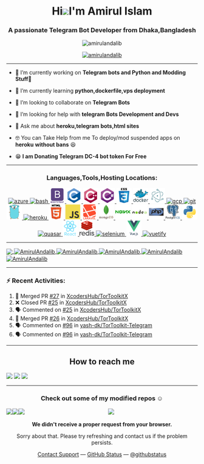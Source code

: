 <h1 align="center">Hi<img src="https://media.giphy.com/media/hvRJCLFzcasrR4ia7z/giphy.gif" width="30px">I'm Amirul Islam</h1>
<h3 align="center">A passionate Telegram Bot Developer from Dhaka,Bangladesh</h3>

<p align="center"> <img src="https://komarev.com/ghpvc/?username=AmirulAndalib&label=Profile%20views&color=0e75b6&style=flat" alt="amirulandalib" /> </p>

<p align="center"> <a href="https://github.com/AMirulAndalib"><img src="https://github-profile-trophy.vercel.app/?username=amirulandalib&theme=darkhub" alt="amirulandalib" /></a> </p>


---
<p align="center">
 
- 🔭 I’m currently working on **Telegram bots and Python and Modding Stuff🥵**

- 🌱 I’m currently learning **python,dockerfile,vps deployment**

- 👯 I’m looking to collaborate on **Telegram Bots**

- 🤝 I’m looking for help with **telegram Bots Development and Devs**

- 💬 Ask me about **heroku,telegram bots,html sites**

- 🤓 You can Take Help from me To deploy/mod suspended apps on **heroku** **without bans** 😆

- 😁 **I am Donating Telegram DC-4 bot token For Free** </p>
 

---
<h3 align="center">Languages,Tools,Hosting Locations:</h3>
<p align="center"> <a href="https://azure.microsoft.com/en-in/" target="_blank"> <img src="https://www.vectorlogo.zone/logos/microsoft_azure/microsoft_azure-icon.svg" alt="azure" width="40" height="40"/> </a> <a href="https://www.gnu.org/software/bash/" target="_blank"> <img src="https://www.vectorlogo.zone/logos/gnu_bash/gnu_bash-icon.svg" alt="bash" width="40" height="40"/> </a> <a href="https://getbootstrap.com" target="_blank"> <img src="https://raw.githubusercontent.com/devicons/devicon/master/icons/bootstrap/bootstrap-plain-wordmark.svg" alt="bootstrap" width="40" height="40"/> </a> <a href="https://www.cprogramming.com/" target="_blank"> <img src="https://raw.githubusercontent.com/devicons/devicon/master/icons/c/c-original.svg" alt="c" width="40" height="40"/> </a> <a href="https://www.w3schools.com/cpp/" target="_blank"> <img src="https://raw.githubusercontent.com/devicons/devicon/master/icons/cplusplus/cplusplus-original.svg" alt="cplusplus" width="40" height="40"/> </a> <a href="https://www.w3schools.com/cs/" target="_blank"> <img src="https://raw.githubusercontent.com/devicons/devicon/master/icons/csharp/csharp-original.svg" alt="csharp" width="40" height="40"/> </a> <a href="https://www.w3schools.com/css/" target="_blank"> <img src="https://raw.githubusercontent.com/devicons/devicon/master/icons/css3/css3-original-wordmark.svg" alt="css3" width="40" height="40"/> </a> <a href="https://www.docker.com/" target="_blank"> <img src="https://raw.githubusercontent.com/devicons/devicon/master/icons/docker/docker-original-wordmark.svg" alt="docker" width="40" height="40"/> </a> <a href="https://www.electronjs.org" target="_blank"> <img src="https://raw.githubusercontent.com/devicons/devicon/master/icons/electron/electron-original.svg" alt="electron" width="40" height="40"/> </a> <a href="https://cloud.google.com" target="_blank"> <img src="https://www.vectorlogo.zone/logos/google_cloud/google_cloud-icon.svg" alt="gcp" width="40" height="40"/> </a> <a href="https://git-scm.com/" target="_blank"> <img src="https://www.vectorlogo.zone/logos/git-scm/git-scm-icon.svg" alt="git" width="40" height="40"/> </a> <a href="https://golang.org" target="_blank"> <img src="https://raw.githubusercontent.com/devicons/devicon/master/icons/go/go-original.svg" alt="go" width="40" height="40"/> </a> <a href="https://heroku.com" target="_blank"> <img src="https://www.vectorlogo.zone/logos/heroku/heroku-icon.svg" alt="heroku" width="40" height="40"/> </a> <a href="https://www.w3.org/html/" target="_blank"> <img src="https://raw.githubusercontent.com/devicons/devicon/master/icons/html5/html5-original-wordmark.svg" alt="html5" width="40" height="40"/> </a> <a href="https://developer.mozilla.org/en-US/docs/Web/JavaScript" target="_blank"> <img src="https://raw.githubusercontent.com/devicons/devicon/master/icons/javascript/javascript-original.svg" alt="javascript" width="40" height="40"/> </a> <a href="https://laravel.com/" target="_blank"> <img src="https://raw.githubusercontent.com/devicons/devicon/master/icons/laravel/laravel-plain-wordmark.svg" alt="laravel" width="40" height="40"/> </a> <a href="https://www.mongodb.com/" target="_blank"> <img src="https://raw.githubusercontent.com/devicons/devicon/master/icons/mongodb/mongodb-original-wordmark.svg" alt="mongodb" width="40" height="40"/> </a> <a href="https://www.nginx.com" target="_blank"> <img src="https://raw.githubusercontent.com/devicons/devicon/master/icons/nginx/nginx-original.svg" alt="nginx" width="40" height="40"/> </a> <a href="https://nodejs.org" target="_blank"> <img src="https://raw.githubusercontent.com/devicons/devicon/master/icons/nodejs/nodejs-original-wordmark.svg" alt="nodejs" width="40" height="40"/> </a> <a href="https://www.php.net" target="_blank"> <img src="https://raw.githubusercontent.com/devicons/devicon/master/icons/php/php-original.svg" alt="php" width="40" height="40"/> </a> <a href="https://www.postgresql.org" target="_blank"> <img src="https://raw.githubusercontent.com/devicons/devicon/master/icons/postgresql/postgresql-original-wordmark.svg" alt="postgresql" width="40" height="40"/> </a> <a href="https://www.python.org" target="_blank"> <img src="https://raw.githubusercontent.com/devicons/devicon/master/icons/python/python-original.svg" alt="python" width="40" height="40"/> </a> <a href="https://quasar.dev/" target="_blank"> <img src="https://cdn.quasar.dev/logo/svg/quasar-logo.svg" alt="quasar" width="40" height="40"/> </a> <a href="https://reactjs.org/" target="_blank"> <img src="https://raw.githubusercontent.com/devicons/devicon/master/icons/react/react-original-wordmark.svg" alt="react" width="40" height="40"/> </a> <a href="https://redis.io" target="_blank"> <img src="https://raw.githubusercontent.com/devicons/devicon/master/icons/redis/redis-original-wordmark.svg" alt="redis" width="40" height="40"/> </a> <a href="https://www.selenium.dev" target="_blank"> <img src="https://raw.githubusercontent.com/detain/svg-logos/780f25886640cef088af994181646db2f6b1a3f8/svg/selenium-logo.svg" alt="selenium" width="40" height="40"/> </a> <a href="https://vuejs.org/" target="_blank"> <img src="https://raw.githubusercontent.com/devicons/devicon/master/icons/vuejs/vuejs-original-wordmark.svg" alt="vuejs" width="40" height="40"/> </a> <a href="https://vuetifyjs.com/en/" target="_blank"> <img src="https://bestofjs.org/logos/vuetify.svg" alt="vuetify" width="40" height="40"/> </a> </p>

---
<a href="https://raw.githubusercontent.com/moi-workspace/github-stats/master/generated/overview.svg">
  <img align="center" src="https://raw.githubusercontent.com/moi-workspace/github-stats/master/generated/overview.svg" />
</a>
<a href="https://raw.githubusercontent.com/moi-workspace/github-stats/master/generated/languages.svg"alt="AmirulAndalib">
  <img align="center" src="https://raw.githubusercontent.com/moi-workspace/github-stats/master/generated/languages.svg"alt="AmirulAndalib" />
</a>
<a href="https://github-readme-stats.vercel.app/api/top-langs?username=AmirulAndalib&show_icons=true&locale=en&langs_count=20&theme=highcontrast"alt="AmirulAndalib">
  <img align="center" src="https://github-readme-stats.vercel.app/api/top-langs?username=AmirulAndalib&show_icons=true&locale=en&langs_count=15&theme=highcontrast"alt="AmirulAndalib" />
</a>
<a href="https://github-readme-stats.vercel.app/api?username=AmirulAndalib&show_icons=true&locale=en&count_private=true&theme=chartreuse-dark" alt="AmirulAndalib">
  <img align="center" src="https://github-readme-stats.vercel.app/api?username=AmirulAndalib&show_icons=true&locale=en&count_private=true&theme=chartreuse-dark" alt="AmirulAndalib" />
</a>
<a href="https://github-readme-streak-stats.herokuapp.com?user=AmirulAndalib&theme=midnight-purple&hide_border=true" alt="AmirulAndalib">
  <img align="center" src="https://github-readme-streak-stats.herokuapp.com?user=AmirulAndalib&theme=midnight-purple&hide_border=true" alt="AmirulAndalib" />
</a>
<a href="https://github-readme-stats.vercel.app/api/wakatime?username=AmirulAndalib&theme=vision-friendly-dark" alt="AmirulAndalib">
  <img align="center" src="https://github-readme-stats.vercel.app/api/wakatime?username=AmirulAndalib&theme=vision-friendly-dark" alt="AmirulAndalib" />
</a>

---
### :zap: Recent Activities:

<!--START_SECTION:activity-->
1. 🎉 Merged PR [#27](https://github.com/XcodersHub/TorToolkitX/pull/27) in [XcodersHub/TorToolkitX](https://github.com/XcodersHub/TorToolkitX)
2. ❌ Closed PR [#25](https://github.com/XcodersHub/TorToolkitX/pull/25) in [XcodersHub/TorToolkitX](https://github.com/XcodersHub/TorToolkitX)
3. 🗣 Commented on [#25](https://github.com/XcodersHub/TorToolkitX/issues/25) in [XcodersHub/TorToolkitX](https://github.com/XcodersHub/TorToolkitX)
4. 🎉 Merged PR [#26](https://github.com/XcodersHub/TorToolkitX/pull/26) in [XcodersHub/TorToolkitX](https://github.com/XcodersHub/TorToolkitX)
5. 🗣 Commented on [#96](https://github.com/yash-dk/TorToolkit-Telegram/issues/96) in [yash-dk/TorToolkit-Telegram](https://github.com/yash-dk/TorToolkit-Telegram)
6. 🗣 Commented on [#96](https://github.com/yash-dk/TorToolkit-Telegram/issues/96) in [yash-dk/TorToolkit-Telegram](https://github.com/yash-dk/TorToolkit-Telegram)
<!--END_SECTION:activity-->




---
<h2 align="center"> How to reach me </h2>

[<img src="https://www.vectorlogo.zone/logos/twitter/twitter-tile.svg" width="32">](https://twitter.com/AmirulAndalib) 
[<img src="https://www.vectorlogo.zone/logos/telegram/telegram-tile.svg" width="32">](http://t.me/XcodersHub) 
[<img src="https://www.vectorlogo.zone/logos/linkedin/linkedin-tile.svg" width="32">](https://linkedin.com/in/)

---


<h3 align="center">Check out some of my modified repos ☺ </h3>

<a href="https://github.com/XcodersHub/TorrentLeechX">
  <img align="left" src="https://github-readme-stats.vercel.app/api/pin/?username=XcodersHub&repo=TorrentLeechX&theme=tokyonight" />
</a>
<a href="https://github.com/XcodersHub/TorrentLeechx-Classic">
  <img align="left" src="https://github-readme-stats.vercel.app/api/pin/?username=XcodersHub&repo=TorrentLeechx-Classic&theme=dark" />
</a>
<a href="https://github.com/XcodersHub/TorToolkitX">
  <img align="left" src="https://github-readme-stats.vercel.app/api/pin/?username=XcodersHub&repo=TorToolkitX&theme=dark" />
</a> 


<p align="center">
	<img width="40" src="https://github.githubassets.com/images/spinners/octocat-spinner-64.gif">
<p align="center"><strong>We didn't receive a proper request from your browser.</strong></p>
<p align="center">Sorry about that. Please try refreshing and contact us if the problem persists.</p>
<p align="center">
	<a href="https://www.youtube.com/watch?v=dQw4w9WgXcQ">Contact Support</a> —
	<a href="https://www.youtube.com/watch?v=dQw4w9WgXcQ">GitHub Status</a> —
	<a href="https://www.youtube.com/watch?v=dQw4w9WgXcQ">@githubstatus</a>
</p>
<p></p>
<p></p>
</p>
